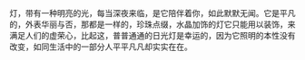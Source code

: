 <!--
 * @Author: zhupengfei6623
 * @Date: 2020-09-14 11:23:25
 * @Description: file content
-->

 灯，带有一种明亮的光，每当深夜来临，是它陪伴着你，如此默默无闻。它是平凡的，外表华丽与否，那都是一样的，珍珠点缀，水晶加饰的灯它只能用以装饰，来满足人们的虚荣心，比起这，普普通通的日光灯是幸运的，因为它照明的本性没有改变，如同生活中的一部分人平平凡凡却实实在在。
